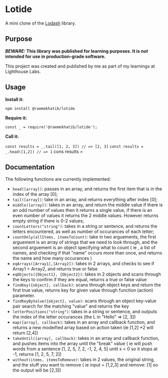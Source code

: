 # Lotide

A mini clone of the [Lodash](https://lodash.com) library.

## Purpose

**_BEWARE:_ This library was published for learning purposes. It is _not_ intended for use in production-grade software.**

This project was created and published by me as part of my learnings at Lighthouse Labs. 

## Usage

**Install it:**

`npm install @raemekhatib/lotide`

**Require it:**

`const _ = require('@raemekhatib/lotide');`

**Call it:**

`const results = _.tail([1, 2, 3]) // => [2, 3]`
`const results = _.head([1,2]) // => 1` 
cons results = 

## Documentation

The following functions are currently implemented:

* `head([array])`: passes in an array, and returns the first item that is in the index of the array [0];
* `tail([array])`: take in an array, and returns everything after index [0]; 
* `middle([array])`: takes in an array, and return the middle value if there is an odd number of values then it returns a single value, if there is an even number of values it returns the 2 middle values. However returns empty string if there is 0-2 values;
* `countLetters("string")`: takes in a string or sentence, and returns the letters encountered, as well as number of occurances of each letter;
* `countOnly(allItems, itemsToCount)`: take in two arguements, the first arguement is an array of strings that we need to look through, and the second arguement is an object specifying what to count ( ie , a list of names, and checking if that "name" occurs more than once, and returns  the name and how many occurances )
* `eqArrays([Array1],[Array2])`: takes in 2 arrays, and checks to see if Array1 = Array2, and returns true or false
* `eqObjects({Object1}, {Object2})`: takes in 2 objects and scans through the keys to confirm if they are equal, returns a true or false value
* `findKey({object}, callback)`: scans through object keys and return the first true value, returns key for given value through function (action) parameter.
* `findKeyByValue({object}, value)`: scans through an object key-value pair search for the matching "value" and returns the key 
* `letterPositions("string")`: takes in a string or sentence, and outputs the index of the letter occurances (the L in "Hello" => [2, 3])
* `map([array], callback)`: takes in an array and callback function, and returns a new modeified array based on action taken (ie [1,2] *2 will return [2,4])
* `takeUntil([array], callback)`: takes in an array and callback function, and pushes items into the array until the "break" value ( ie will push words from a sentence [1, 2, 5, 7, 2, -1, 2, 4, 5] until x < 0 so it stops at -1, returns [1, 2, 5, 7, 2])
* `without(items, itemsToRemove)`: takes in 2 values, the original string, and the stuff you want to remove ( ie input = [1,2,3] and remove: [1] so the  output will be [2,3])

